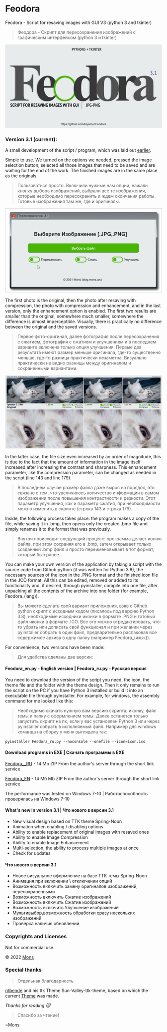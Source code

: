 # Feodora


Feodora - Script for resaving images with GUI  V3 (python 3 and tkinter)
> Феодора - Скрипт для пересохранения изображений с графическим интерфейсом (python 3 и tkinter)

![Light screenshot](https://github.com/blyamur/Feodora/blob/main/ezgif-2-0b191cd9961c.png)

### Version 3.1 (current):

A small development of the script / program, which was laid out [earlier](https://github.com/blyamur/Python-Resaving-Image-with-GUI).


Simple to use. We turned on the options we needed, pressed the image selection button, selected all those images that need to be saved and are waiting for the end of the work. The finished images are in the same place as the originals.
> Пользоваться просто. Включили нужные нам опции, нажали кнопку выбора изображений, выбрали все те изображения, которые необходимо пересохранить и ждем окончания работы. Готовые изображения там же, где и оригиналы. 
> 
![Light screenshot](https://github.com/blyamur/Feodora/blob/main/ezgif-2-0b191cd9961c.gif)

The first photo is the original, then the photo after resaving with compression, the photo with compression and enhancement, and in the last version, only the enhancement option is enabled. The first two results are smaller than the original, somewhere much smaller, somewhere the difference is almost imperceptible. Visually, there is practically no difference between the original and the saved versions.
> Первое фото-оригинал, далее фотография после пересохранения с сжатием, фотография с сжатием и улучшением и в последнем варианте включена только опция улучшения. Первые два результата имеют размер меньше оригинала, где-то существенно меньше, где-то разница практически незаметна. Визуально практически не видно разницы между оригиналом и сохраненными вариантами.

![Light screenshot](https://github.com/blyamur/Feodora/blob/main/process_il_cat-1280x599.jpg)

In the latter case, the file size even increased by an order of magnitude, this is due to the fact that the amount of information in the image itself increased after increasing the contrast and sharpness. This enhancement parameter, like the compression parameter, can be changed as needed in the script (line 143 and line 179).
> В последнем случае размер файла даже вырос на порядок, это связано с тем, что увеличилось количество информации в самом изображении после повышения контрастности и резкости. Этот параметр улучшения, как и параметр сжатия, при необходимости можно изменить в скрипте (строка 143 и строка 179).

Inside, the following process takes place: the program makes a copy of the file, while saving it in .bmp, then opens only the created .bmp file and simply renames it to the format that was previously.
> Внутри происходит следующий процесс: программа делает копию файла, при этом сохраняя его в .bmp, затем открывает только созданный .bmp файл и просто переименовывает в тот формат, который был ранее. 


You can make your own version of the application by taking a script with the source code from Github python (it was written for Python 3.8), the necessary sources of the icon in the .PNG format and the finished icon file in the .ICO format. All this can be edited, removed or added to its functionality and, if desired, through pyinstaller, compile into one file, after unpacking all the contents of the archive into one folder (for example, Feodora_(lang)).
> Вы можете сделать свой вариант приложения, взяв с Github python скрипт с исходным кодом (писалось под версию Python 3.8), необходимые исходники иконки в формате .PNG и готовый файл иконки в формате .ICO. Все это можно отредактировать, что-то убрать или дописать свой функционал и при желании через pyinstaller собрать в один файл, предварительно распаковав все содержимое архива в одну папку (например Feodora_(язык)).


For convenience, two versions have been made:
> Для удобства сделаны две версии: 

#### Feodora_en.py - English version |  Feodora_ru.py  - Русская версия

You need to download the version of the script you need, the icon, the theme file and the folder with the theme design. Then it only remains to run the script on the PC if you have Python 3 installed or build it into an executable file through pyinstaller. For example, for windows, the assembly command for me looked like this:
> Необходимо скачать нужную вам версию скрипта, иконку, файл темы и папку с оформлением темы. Далее останется только запустить скрипт на пк, если у вас установлен Python 3 или через pyinstaller собрать в исполняемый файл. Например для windows команда на сборку у меня выглядела так:

``` 
pyinstaller Feodora_ru.py --noconsole --onefile --icon=icon.ico
```

#### Download programs in EXE | Скачать программы в EXE 

[Feodora__RU](https://3le.ru/aNQkwO)  - 14 Mb ZIP  From the author's server through the short link service

[Feodora_EN](https://3le.ru/RREe)  - 14 Мб Mb ZIP  From the author's server through the short link service

The performance was tested on Windows 7-10 | Работоспособность проверялась на Windows 7-10


#### What's new in version 3.1  | Что нового в версии 3.1

- New visual design based on TTK theme Spring-Noon
- Animation when enabling / disabling options
- Ability to enable replacement of original images with resaved ones
- Ability to enable Image Compression
- Ability to enable Image Enhancement
- Multi-selection, the ability to process multiple images at once
- Check for updates

#### Что нового в версии 3.1

- Новое визуальное оформление на базе TTK темы Spring-Noon
- Анимация при включении \ отключении опций
- Возможность включить замену оригиналов изображений, пересохраненными
- Возможность включить Сжатие изображений
- Возможность включить Сжатие изображений
- Возможность включить Улучшение изображений
- Мультивыбор,возможность обработки сразу нескольких изображений
- Проверка наличия обновлений



### Copyrights and Licenses
Not for commercial use.

© 2022  [Mons](https://blog.mons.ws)

### Special thanks
> Отдельная благодарность  

[rdbende](https://github.com/rdbende/Sun-Valley-ttk-theme) and his ttk Theme Sun-Valley-ttk-theme, based on which the current [Theme](https://github.com/blyamur/Spring-Noon-ttk-theme) was made.


<!--
### Did you find this useful?!
> Вы нашли это  полезным ?!

Happy to hear that :) *If You want to help me, you can buy me a cup of cup of coffee ( [yoomoney](https://yoomoney.ru/to/41001158104834) or [PayPal](https://paypal.me/enkonu) or [ko-fi](https://ko-fi.com/W7W460SQ3) )*

> Рад это слышать :) Если вы хотите мне помочь, вы можете угостить меня чашкой кофе
 -->

*Thanks for reading :heart_eyes_cat:*
> Спасибо за чтение!

~Mons


